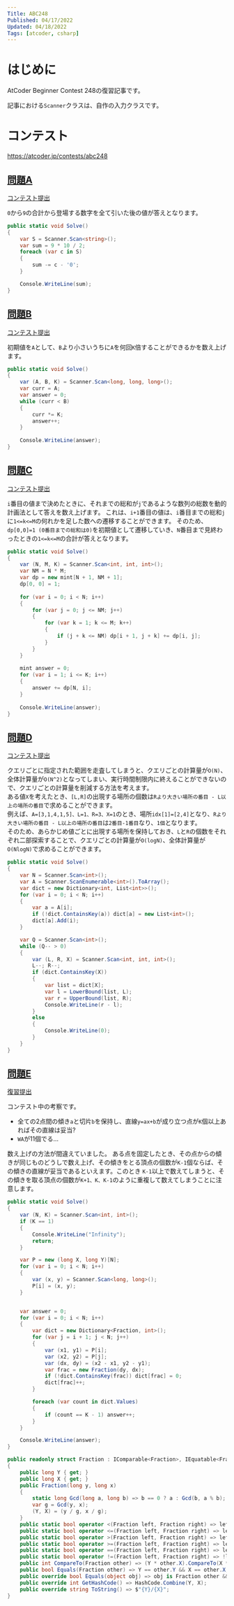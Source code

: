 ```yaml
---
Title: ABC248
Published: 04/17/2022
Updated: 04/18/2022
Tags: [atcoder, csharp]
---
```


# はじめに

AtCoder Beginner Contest 248の復習記事です。

記事における`Scanner`クラスは、自作の入力クラスです。

# コンテスト

https://atcoder.jp/contests/abc248

## [問題A](https://atcoder.jp/contests/abc248/tasks/abc248_a)

[コンテスト提出](https://atcoder.jp/contests/abc248/submissions/31002746)

`0`から`9`の合計から登場する数字を全て引いた後の値が答えとなります。

```csharp
public static void Solve()
{
    var S = Scanner.Scan<string>();
    var sum = 9 * 10 / 2;
    foreach (var c in S)
    {
        sum -= c - '0';
    }

    Console.WriteLine(sum);
}
```

## [問題B](https://atcoder.jp/contests/abc248/tasks/abc248_b)

[コンテスト提出](https://atcoder.jp/contests/abc248/submissions/31006946)

初期値を`A`として、`B`より小さいうちに`A`を何回`K`倍することができるかを数え上げます。

```csharp
public static void Solve()
{
    var (A, B, K) = Scanner.Scan<long, long, long>();
    var curr = A;
    var answer = 0;
    while (curr < B)
    {
        curr *= K;
        answer++;
    }
        
    Console.WriteLine(answer);
}
```

## [問題C](https://atcoder.jp/contests/abc248/tasks/abc248_c)

[コンテスト提出](https://atcoder.jp/contests/abc248/submissions/31016119)

`i`番目の値まで決めたときに、それまでの総和が`j`であるような数列の総数を動的計画法として答えを数え上げます。
これは、`i+1`番目の値は、`i`番目までの総和`j`に`1<=k<=M`の何れかを足した数への遷移することができます。
そのため、`dp[0,0]=1 (0番目までの総和は0)`を初期値として遷移していき、`N`番目まで見終わったときの`1<=k<=M`の合計が答えとなります。

```csharp
public static void Solve()
{
    var (N, M, K) = Scanner.Scan<int, int, int>();
    var NM = N * M;
    var dp = new mint[N + 1, NM + 1];
    dp[0, 0] = 1;
                
    for (var i = 0; i < N; i++)
    {
        for (var j = 0; j <= NM; j++)
        {
            for (var k = 1; k <= M; k++)
            {
                if (j + k <= NM) dp[i + 1, j + k] += dp[i, j];
            }
        }
    }
                
    mint answer = 0;
    for (var i = 1; i <= K; i++)
    {
        answer += dp[N, i];
    }
                
    Console.WriteLine(answer);
}
```

## [問題D](https://atcoder.jp/contests/abc248/tasks/abc248_d)

[コンテスト提出](https://atcoder.jp/contests/abc248/submissions/31021126)

クエリごとに指定された範囲を走査してしまうと、クエリごとの計算量が`O(N)`、全体計算量が`O(N^2)`となってしまい、実行時間制限内に終えることができないので、クエリごとの計算量を削減する方法を考えます。  
ある値`X`を考えたとき、`[L,R]`の出現する場所の個数は`Rより大きい場所の番目 - L以上の場所の番目`で求めることができます。  
例えば、`A=[3,1,4,1,5]、L=1、R=3、X=1`のとき、場所`idx[1]=[2,4]`となり、`Rより大きい場所の番目 - L以上の場所の番目`は`2番目-1番目`なり、`1個`となります。  
そのため、あらかじめ値ごとに出現する場所を保持しておき、`L`と`R`の個数をそれぞれ二部探索することで、クエリごとの計算量が`O(logN)`、全体計算量が`O(NlogN)`で求めることができます。

```csharp
public static void Solve()
{
    var N = Scanner.Scan<int>();
    var A = Scanner.ScanEnumerable<int>().ToArray();
    var dict = new Dictionary<int, List<int>>();
    for (var i = 0; i < N; i++)
    {
        var a = A[i];
        if (!dict.ContainsKey(a)) dict[a] = new List<int>();
        dict[a].Add(i);
    }

    var Q = Scanner.Scan<int>();
    while (Q-- > 0)
    {
        var (L, R, X) = Scanner.Scan<int, int, int>();
        L--; R--;
        if (dict.ContainsKey(X))
        {
            var list = dict[X];
            var l = LowerBound(list, L);
            var r = UpperBound(list, R);
            Console.WriteLine(r - l);
        }
        else
        {
            Console.WriteLine(0);
        }
    }
}
```

## [問題E](https://atcoder.jp/contests/abc248/tasks/abc248_e)

[復習提出](https://atcoder.jp/contests/abc248/submissions/31050544)

コンテスト中の考察です。

- 全ての2点間の傾き`a`と切片`b`を保持し、直線`y=ax+b`が成り立つ点が`K`個以上あればその直線は妥当?
- `WA`が11個でる...

数え上げの方法が間違えていました。
ある点を固定したとき、その点からの傾きが同じものどうしで数え上げ、その傾きをとる頂点の個数が`K-1`個ならば、その傾きの直線が妥当であるといえます。このとき
`K-1`以上で数えてしまうと、その傾きを取る頂点の個数が`K+1、K、K-1`のように重複して数えてしまうことに注意します。

```csharp
public static void Solve()
{
    var (N, K) = Scanner.Scan<int, int>();
    if (K == 1)
    {
        Console.WriteLine("Infinity");
        return;
    }

    var P = new (long X, long Y)[N];
    for (var i = 0; i < N; i++)
    {
        var (x, y) = Scanner.Scan<long, long>();
        P[i] = (x, y);
    }


    var answer = 0;
    for (var i = 0; i < N; i++)
    {
        var dict = new Dictionary<Fraction, int>();
        for (var j = i + 1; j < N; j++)
        {
            var (x1, y1) = P[i];
            var (x2, y2) = P[j];
            var (dx, dy) = (x2 - x1, y2 - y1);
            var frac = new Fraction(dy, dx);
            if (!dict.ContainsKey(frac)) dict[frac] = 0;
            dict[frac]++;
        }

        foreach (var count in dict.Values)
        {
            if (count == K - 1) answer++;
        }
    }

    Console.WriteLine(answer);
}
```


```csharp
public readonly struct Fraction : IComparable<Fraction>, IEquatable<Fraction>
{
    public long Y { get; }
    public long X { get; }
    public Fraction(long y, long x)
    {
        static long Gcd(long a, long b) => b == 0 ? a : Gcd(b, a % b);
        var g = Gcd(y, x);
        (Y, X) = (y / g, x / g);
    }
    public static bool operator <(Fraction left, Fraction right) => left.CompareTo(right) < 0;
    public static bool operator <=(Fraction left, Fraction right) => left.CompareTo(right) <= 0;
    public static bool operator >(Fraction left, Fraction right) => left.CompareTo(right) > 0;
    public static bool operator >=(Fraction left, Fraction right) => left.CompareTo(right) >= 0;
    public static bool operator ==(Fraction left, Fraction right) => left.Equals(right);
    public static bool operator !=(Fraction left, Fraction right) => !left.Equals(right);
    public int CompareTo(Fraction other) => (Y * other.X).CompareTo(X * other.Y);
    public bool Equals(Fraction other) => Y == other.Y && X == other.X;
    public override bool Equals(object obj) => obj is Fraction other && Equals(other);
    public override int GetHashCode() => HashCode.Combine(Y, X);
    public override string ToString() => $"{Y}/{X}";
}
```

